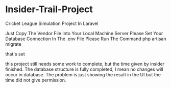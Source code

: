# Insider-Trail-Project
Cricket League Simulation Project In Laravel

Just Copy The Vendor File Into Your Local Machine Server
Please Set Your Database Connection In The .env File
Please Run The Command
php artisan migrate

that's set

this project still needs some work to complete, but the time given by insider finished. The database structure is fully completed, I mean no changes will occur in database. The problem is just showing the result in the UI but the time did not give permission.
